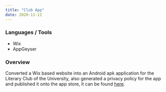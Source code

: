 ```yaml
---
title: "Club App"
date: 2020-11-11
---
```


### Languages / Tools

- Wix
- AppGeyser

### Overview

Converted a Wix based website into an Android apk application for the Literary Club of the University, also generated a privacy policy for the app and published it onto the app store, it can be found [here](https://play.google.com/store/apps/details?id=com.wInk_12241564).
